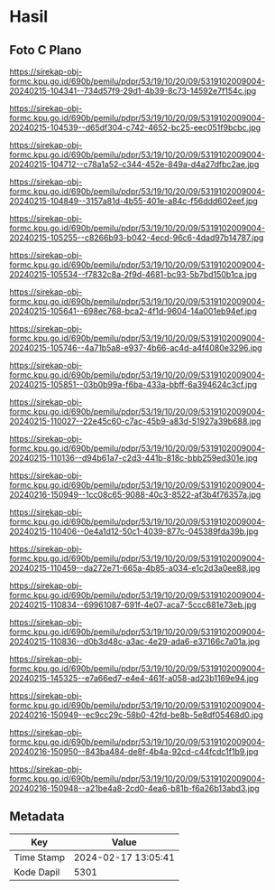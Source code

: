 # Hasil

## Foto C Plano

https://sirekap-obj-formc.kpu.go.id/690b/pemilu/pdpr/53/19/10/20/09/5319102009004-20240215-104341--734d57f9-29d1-4b39-8c73-14592e7f154c.jpg

https://sirekap-obj-formc.kpu.go.id/690b/pemilu/pdpr/53/19/10/20/09/5319102009004-20240215-104539--d65df304-c742-4652-bc25-eec051f9bcbc.jpg

https://sirekap-obj-formc.kpu.go.id/690b/pemilu/pdpr/53/19/10/20/09/5319102009004-20240215-104712--c78a1a52-c344-452e-849a-d4a27dfbc2ae.jpg

https://sirekap-obj-formc.kpu.go.id/690b/pemilu/pdpr/53/19/10/20/09/5319102009004-20240215-104849--3157a81d-4b55-401e-a84c-f56ddd602eef.jpg

https://sirekap-obj-formc.kpu.go.id/690b/pemilu/pdpr/53/19/10/20/09/5319102009004-20240215-105255--c8266b93-b042-4ecd-96c6-4dad97b14787.jpg

https://sirekap-obj-formc.kpu.go.id/690b/pemilu/pdpr/53/19/10/20/09/5319102009004-20240215-105534--f7832c8a-2f9d-4681-bc93-5b7bd150b1ca.jpg

https://sirekap-obj-formc.kpu.go.id/690b/pemilu/pdpr/53/19/10/20/09/5319102009004-20240215-105641--698ec768-bca2-4f1d-9604-14a001eb94ef.jpg

https://sirekap-obj-formc.kpu.go.id/690b/pemilu/pdpr/53/19/10/20/09/5319102009004-20240215-105746--4a71b5a8-e937-4b66-ac4d-a4f4080e3296.jpg

https://sirekap-obj-formc.kpu.go.id/690b/pemilu/pdpr/53/19/10/20/09/5319102009004-20240215-105851--03b0b99a-f6ba-433a-bbff-6a394624c3cf.jpg

https://sirekap-obj-formc.kpu.go.id/690b/pemilu/pdpr/53/19/10/20/09/5319102009004-20240215-110027--22e45c60-c7ac-45b9-a83d-51927a39b688.jpg

https://sirekap-obj-formc.kpu.go.id/690b/pemilu/pdpr/53/19/10/20/09/5319102009004-20240215-110136--d94b61a7-c2d3-441b-818c-bbb259ed301e.jpg

https://sirekap-obj-formc.kpu.go.id/690b/pemilu/pdpr/53/19/10/20/09/5319102009004-20240216-150949--1cc08c65-9088-40c3-8522-af3b4f76357a.jpg

https://sirekap-obj-formc.kpu.go.id/690b/pemilu/pdpr/53/19/10/20/09/5319102009004-20240215-110406--0e4a1d12-50c1-4039-877c-045389fda39b.jpg

https://sirekap-obj-formc.kpu.go.id/690b/pemilu/pdpr/53/19/10/20/09/5319102009004-20240215-110459--da272e71-665a-4b85-a034-e1c2d3a0ee88.jpg

https://sirekap-obj-formc.kpu.go.id/690b/pemilu/pdpr/53/19/10/20/09/5319102009004-20240215-110834--69961087-691f-4e07-aca7-5ccc681e73eb.jpg

https://sirekap-obj-formc.kpu.go.id/690b/pemilu/pdpr/53/19/10/20/09/5319102009004-20240215-110836--d0b3d48c-a3ac-4e29-ada6-e37166c7a01a.jpg

https://sirekap-obj-formc.kpu.go.id/690b/pemilu/pdpr/53/19/10/20/09/5319102009004-20240215-145325--e7a66ed7-e4e4-461f-a058-ad23b1169e94.jpg

https://sirekap-obj-formc.kpu.go.id/690b/pemilu/pdpr/53/19/10/20/09/5319102009004-20240216-150949--ec9cc29c-58b0-42fd-be8b-5e8df05468d0.jpg

https://sirekap-obj-formc.kpu.go.id/690b/pemilu/pdpr/53/19/10/20/09/5319102009004-20240216-150950--843ba484-de8f-4b4a-92cd-c44fcdc1f1b9.jpg

https://sirekap-obj-formc.kpu.go.id/690b/pemilu/pdpr/53/19/10/20/09/5319102009004-20240216-150948--a21be4a8-2cd0-4ea6-b81b-f6a26b13abd3.jpg


## Metadata

| Key        | Value               |
| ---------- | ------------------- |
| Time Stamp | 2024-02-17 13:05:41 |
| Kode Dapil | 5301                |



